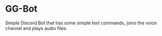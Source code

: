 # GG-Bot

Simple Discord Bot that has some simple text commands, joins the voice channel and plays audio files.
